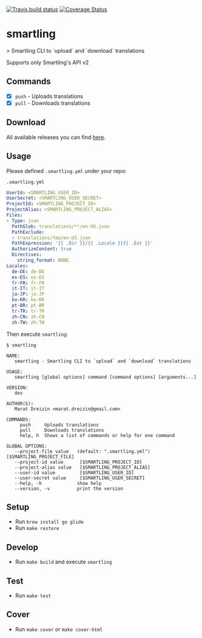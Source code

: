 [![Travis build status](http://img.shields.io/travis/mdreizin/smartling/master.svg?style=flat-square)](https://travis-ci.org/mdreizin/smartling)
[![Coverage Status](https://img.shields.io/coveralls/mdreizin/smartling/master.svg?style=flat-square)](https://coveralls.io/r/mdreizin/smartling?branch=master)

<h1 id="smartling">smartling</h1>
> Smartling CLI to `upload` and `download` translations

Supports only Smartling's API v2

<h2 id="smartling-commands">Commands</h2>

- [x] `push` - Uploads translations
- [x] `pull` - Downloads translations

<h2 id="smartling-download">Download</h2>

All available releases you can find [here](https://github.com/mdreizin/smartling/releases).

<h2 id="smartling-usage">Usage</h2>

Please defined `.smartling.yml` under your repo:

`.smartling.yml`

```yml
UserId: <SMARTLING_USER_ID>
UserSecret: <SMARTLING_USER_SECRET>
ProjectId: <SMARTLING_PROJECT_ID>
ProjectAlias: <SMARTLING_PROJECT_ALIAS>
Files:
- Type: json
  PathGlob: translations/**/en-US.json
  PathExclude:
  - translations/foo/en-US.json
  PathExpression: '{{ .Dir }}/{{ .Locale }}{{ .Ext }}'
  AuthorizeContent: true
  Directives:
    string_format: NONE
Locales:
  de-DE: de-DE
  es-ES: es-ES
  fr-FR: fr-FR
  it-IT: it-IT
  ja-JP: ja-JP
  ko-KR: ko-KR
  pt-BR: pt-BR
  tr-TR: tr-TR
  zh-CN: zh-CN
  zh-TW: zh-TW

```

Then execute `smartling`:

`$ smartling`

```
NAME:
   smartling - Smartling CLI to `upload` and `download` translations

USAGE:
   smartling [global options] command [command options] [arguments...]

VERSION:
   dev

AUTHOR(S):
   Marat Dreizin <marat.dreizin@gmail.com>

COMMANDS:
     push     Uploads translations
     pull     Downloads translations
     help, h  Shows a list of commands or help for one command

GLOBAL OPTIONS:
   --project-file value   (default: ".smartling.yml") [$SMARTLING_PROJECT_FILE]
   --project-id value      [$SMARTLING_PROJECT_ID]
   --project-alias value   [$SMARTLING_PROJECT_ALIAS]
   --user-id value         [$SMARTLING_USER_ID]
   --user-secret value     [$SMARTLING_USER_SECRET]
   --help, -h             show help
   --version, -v          print the version

```

<h2 id="smartling-setup">Setup</h2>

* Run `brew install go glide`
* Run `make restore`

<h2 id="smartling-develop">Develop</h2>

* Run `make build` and execute `smartling`

<h2 id="smartling-test">Test</h2>

* Run `make test`

<h2 id="smartling-cover">Cover</h2>

* Run `make cover` or `make cover-html`
